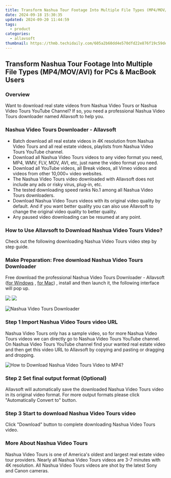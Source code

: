 ```yaml
---
title: Transform Nashua Tour Footage Into Multiple File Types (MP4/MOV/AVI) for PCs & MacBook Users
date: 2024-09-18 15:30:35
updated: 2024-09-20 11:44:59
tags:
  - product
categories:
  - allavsoft
thumbnail: https://thmb.techidaily.com/605a2b60dd4e570dfd22e876f19c59deb3b2c2bba299917f40693629764c840a.jpg
---
```


## Transform Nashua Tour Footage Into Multiple File Types (MP4/MOV/AVI) for PCs & MacBook Users

### Overview

Want to download real state videos from Nashua Video Tours or Nashua Video Tours YouTube Channel? If so, you need a professional Nashua Video Tours downloader named Allavsoft to help you.

### Nashua Video Tours Downloader - Allavsoft

* Batch download all real estate videos in 4K resolution from Nashua Video Tours and all real estate videos, playlists from Nashua Video Tours YouTube channel.
* Download all Nashua Video Tours videos to any video format you need, MP4, WMV, FLV, MOV, AVI, etc, just name the video format you need.
* Download all YouTube videos, all Break videos, all Vimeo videos and videos from other 10,000+ video websites.
* The Nashua Video Tours video downloaded with Allavsoft does not include any ads or risky virus, plug-in, etc.
* The tested downloading speed ranks No.1 among all Nashua Video Tours downloaders.
* Download Nashua Video Tours videos with its original video quality by default. And if you want better quality you can also use Allavsoft to change the original video quality to better quality.
* Any paused video downloading can be resumed at any point.

### How to Use Allavsoft to Download Nashua Video Tours Video?

Check out the following downloading Nashua Video Tours video step by step guide.

### Make Preparation: Free download Nashua Video Tours Downloader

Free download the professional Nashua Video Tours Downloader - Allavsoft ([for Windows](https://tools.techidaily.com/allavsoft/products/) , [for Mac](https://tools.techidaily.com/allavsoft/products/)) , install and then launch it, the following interface will pop up.

[![](https://www.allavsoft.com/how-to/../images/how-to/free-download-win.jpg)](https://tools.techidaily.com/allavsoft/products/) [![](https://www.allavsoft.com/how-to/../images/how-to/free-download-mac.jpg)](https://tools.techidaily.com/allavsoft/products/)

![Nashua Video Tours Downloader](https://www.allavsoft.com/how-to/../images/allavsoft/screen-shot-600.jpg)

### Step 1 Import Nashua Video Tours video URL

Nashua Video Tours only has a sample video, so for more Nashua Video Tours videos we can directly go to Nashua Video Tours YouTube channel. On Nashua Video Tours YouTube channel find your wanted real estate video and then get this video URL to Allavsoft by copying and pasting or dragging and dropping.

![How to Download Nashua Video Tours Video to MP4?](https://www.allavsoft.com/how-to/../images/how-to/download-rtmp-video/download-rtmp-video.jpg)

### Step 2 Set final output format (Optional)

Allavsoft will automatically save the downloaded Nashua Video Tours video in its original video format. For more output formats please click "Automatically Convert to" button.

### Step 3 Start to download Nashua Video Tours video

Click "Download" button to complete downloading Nashua Video Tours video.

### More About Nashua Video Tours

Nashua Video Tours is one of America's oldest and largest real estate video tour providers. Nearly all Nashua Video Tours videos are 3-7 minutes with 4K resolution. All Nashua Video Tours videos are shot by the latest Sony and Canon cameras.

<ins class="adsbygoogle"
     style="display:block"
     data-ad-format="autorelaxed"
     data-ad-client="ca-pub-7571918770474297"
     data-ad-slot="1223367746"></ins>



<ins class="adsbygoogle"
     style="display:block"
     data-ad-client="ca-pub-7571918770474297"
     data-ad-slot="8358498916"
     data-ad-format="auto"
     data-full-width-responsive="true"></ins>
